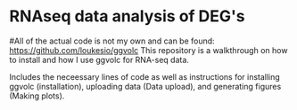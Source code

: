 # RNAseq data analysis of DEG's
#All of the actual code is not my own and can be found: https://github.com/loukesio/ggvolc
This repository is a walkthrough on how to install and how I use ggvolc for RNA-seq data. 

Includes the neceessary lines of code as well as instructions for installing ggvolc (installation), 
uploading data (Data upload), and generating figures (Making plots).
